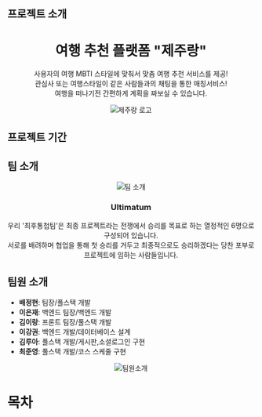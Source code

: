 <h2>프로젝트 소개</h2>

<h1 align="center">여행 추천 플랫폼 "제주랑"</h1>

<p align="center">
  사용자의 여행 MBTI 스타일에 맞춰서 맞춤 여행 추천 서비스를 제공! <br/>
  관심사 또는 여행스타일이 같은 사람들과의 채팅을 통한 매칭서비스! <br/>
  여행을 떠나기전 간편하게 계획을 짜보실 수 있습니다.<br/>
</p>

<p align="center">
  <img src="https://github.com/ProjectTeam-Ultimatum/springboot/assets/159854114/abb2b31c-fb62-44f7-a01f-bc10126bb07a" alt="제주랑 로고">
</p>


<h2>프로젝트 기간</h2>

<h2>팀 소개</h2>

<div align="center">
<img src="https://ultimatum-project.s3.ap-northeast-2.amazonaws.com/%EC%B5%9C%ED%9B%84%ED%86%B5%EC%B2%A9.png" alt="팀 소개">
  <h3><strong>Ultimatum</strong></h3>
  <p>우리 '최후통첩팀'은 최종 프로젝트라는 전쟁에서 승리를 목표로 하는 열정적인 6명으로 구성되어 있습니다. <br/>
서로를 배려하며 협업을 통해 첫 승리를 거두고 최종적으로도 승리하겠다는 당찬 포부로 프로젝트에 임하는 사람들입니다.</p>
</div>


<h2>팀원 소개</h2>
</div> 

* **배정현**: 팀장/풀스택 개발
* **이은재**: 백엔드 팀장/백엔드 개발
* **김이랑**: 프론트 팀장/풀스택 개발
* **이강권**: 백엔드 개발/데이터베이스 설계
* **김루아**: 풀스택 개발/게시판,소셜로그인 구현
* **최준영**: 풀스택 개발/코스 스케줄 구현

<div align="center">
<img src="https://ultimatum-project.s3.ap-northeast-2.amazonaws.com/%ED%8C%80%EC%9B%90%EC%86%8C%EA%B0%9C1.png" alt="팀원소개">
</div>

<h1>목차</h1>

